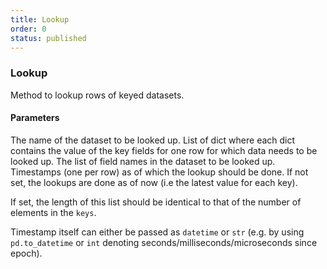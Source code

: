 ```yaml
---
title: Lookup
order: 0
status: published
---
```


### Lookup

<Divider>
<LeftSection>
Method to lookup rows of keyed datasets.

#### Parameters
<Expandable title="dataset_name" type="str">
The name of the dataset to be looked up.
</Expandable>

<Expandable title="keys" type="List[Dict[str, Any]]">
List of dict where each dict contains the value of the key fields for one row 
for which data needs to be looked up.
</Expandable>

<Expandable title="fields" type="List[str]">
The list of field names in the dataset to be looked up.
</Expandable>

<Expandable title="timestamps" type="List[Union[int, str, datetime]]" defaultVal="None">
Timestamps (one per row) as of which the lookup should be done. If not set, 
the lookups are done as of now (i.e the latest value for each key).

If set, the length of this list should be identical to that of the number of elements
in the `keys`.

Timestamp itself can either be passed as `datetime` or `str` (e.g. by using 
`pd.to_datetime` or `int` denoting seconds/milliseconds/microseconds since epoch).
</Expandable>

</LeftSection>
<RightSection>
<pre snippet="api-reference/client/lookup#basic" status="success"
    message="Example of doing lookup on dataset" highlight="27-38">
</pre>
</RightSection>
</Divider>


